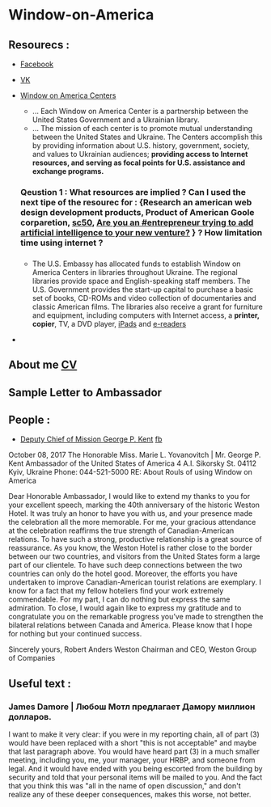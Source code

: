 # Window-on-America
## Resourecs :
- [Facebook](https://www.facebook.com/woa.cherkasy/)
- [VK](https://vk.com/woa.cherkasy)
- [Window on America Centers](https://ua.usembassy.gov/education-culture/window-america-centers/)
  - ... Each Window on America Center is a partnership between the United States Government and a Ukrainian library. 
  - ... The mission of each center is to promote mutual understanding between the United States and Ukraine. The Centers accomplish this by providing information about U.S. history, government, society, and values to Ukrainian audiences; __providing access to Internet resources, and serving as focal points for U.S. assistance and exchange programs.__
  
  ### Qeustion 1 : What resources are implied ? Can I used the next tipe of the resourec for : {Research an american web design development products, Product of American Goole corparetion, [sc50](https://cs50.harvard.edu/), [Are you an #entrepreneur trying to add artificial intelligence to your new venture?](https://www.facebook.com/usdos.ukraine/posts/10154993721161936:0) } ? How limitation time using internet ?
  ### 
  - The U.S. Embassy has allocated funds to establish Window on America Centers in libraries throughout Ukraine. The regional libraries provide space and English-speaking staff members. The U.S. Government provides the start-up capital to purchase a basic set of books, CD-ROMs and video collection of documentaries and classic American films. The libraries also receive a grant for furniture and equipment, including computers with Internet access, a __printer, copier__, TV, a DVD player, [iPads]() and [e-readers](https://www.google.com.ua/search?q=e-readers&safe=active&source=lnms&tbm=isch&sa=X&ved=0ahUKEwjEso_dmsfVAhXDYZoKHUlLAhkQ_AUICigB&biw=1536&bih=760)
- []()

## About me [CV]()
## Sample Letter to Ambassador
## People :
- [Deputy Chief of Mission George P. Kent](https://ua.usembassy.gov/our-relationship/dcm/) [fb](https://www.facebook.com/profile.php?id=100007481983509&lst=100001701318510%3A100007481983509%3A1502183703&sk=about)

October 08, 2017
The Honorable Miss. Marie L. Yovanovitch | Mr. George P. Kent
Ambassador of the United States of America
4 A.I. Sikorsky St.
04112 Kyiv, Ukraine
Phone: 044-521-5000
RE: About Rouls of using Window on America
 
Dear Honorable Ambassador,
I would like to extend my thanks to you for your excellent speech, marking the 40th anniversary of the historic Weston Hotel. It was truly an honor to have you with us, and your presence made the celebration all the more memorable.
For me, your gracious attendance at the celebration reaffirms the true strength of Canadian-American relations. To have such a strong, productive relationship is a great source of reassurance.
As you know, the Weston Hotel is rather close to the border between our two countries, and visitors from the United States form a large part of our clientele. To have such deep connections between the two countries can only do the hotel good.
Moreover, the efforts you have undertaken to improve Canadian-American tourist relations are exemplary. I know for a fact that my fellow hoteliers find your work extremely commendable. For my part, I can do nothing but express the same admiration.
To close, I would again like to express my gratitude and to congratulate you on the remarkable progress you’ve made to strengthen the bilateral relations between Canada and America.
Please know that I hope for nothing but your continued success.
 
Sincerely yours,
Robert Anders Weston
Chairman and CEO, Weston Group of Companies

## Useful text :
### James Damore | Любош Мотл предлагает Дамору миллион долларов.
I want to make it very clear: if you were in my reporting
chain, all of part (3) would have been replaced with a
short "this is not acceptable" and maybe that last
paragraph above. You would have heard part (3) in a much
smaller meeting, including you, me, your manager, your
HRBP, and someone from legal. And it would have ended with
you being escorted from the building by security and told
that your personal items will be mailed to you. And the
fact that you think this was "all in the name of open
discussion," and don't realize any of these deeper
consequences, makes this worse, not better.

